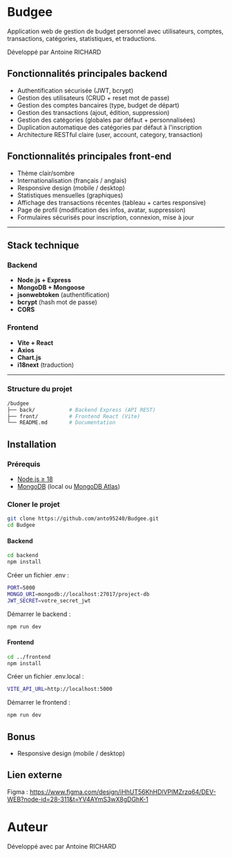 # Budgee

Application web de gestion de budget personnel avec utilisateurs, comptes, transactions, catégories, statistiques, et traductions.


Développé par Antoine RICHARD

## Fonctionnalités principales backend

- Authentification sécurisée (JWT, bcrypt)
- Gestion des utilisateurs (CRUD + reset mot de passe)
- Gestion des comptes bancaires (type, budget de départ)
- Gestion des transactions (ajout, édition, suppression)
- Gestion des catégories (globales par défaut + personnalisées)
- Duplication automatique des catégories par défaut à l'inscription
- Architecture RESTful claire (user, account, category, transaction)

## Fonctionnalités principales front-end

- Thème clair/sombre
- Internationalisation (français / anglais)
- Responsive design (mobile / desktop)
- Statistiques mensuelles (graphiques)
- Affichage des transactions récentes (tableau + cartes responsive)
- Page de profil (modification des infos, avatar, suppression)
- Formulaires sécurisés pour inscription, connexion, mise à jour

---

## Stack technique

### Backend

- **Node.js + Express**
- **MongoDB + Mongoose**
- **jsonwebtoken** (authentification)
- **bcrypt** (hash mot de passe)
- **CORS**

### Frontend

- **Vite + React**
- **Axios**
- **Chart.js**
- **i18next** (traduction)

---

### Structure du projet
```bash
/budgee
├── back/           # Backend Express (API REST)
├── front/          # Frontend React (Vite)
└── README.md       # Documentation
```

## Installation

### Prérequis

- [Node.js ≥ 18](https://nodejs.org/)
- [MongoDB](https://www.mongodb.com/try/download/community) (local ou [MongoDB Atlas](https://www.mongodb.com/cloud/atlas))

### Cloner le projet

```bash
git clone https://github.com/anto95240/Budgee.git
cd Budgee
```

#### Backend
```bash
cd backend
npm install
```

Créer un fichier .env :
```bash
PORT=5000
MONGO_URI=mongodb://localhost:27017/project-db
JWT_SECRET=votre_secret_jwt
```

Démarrer le backend :
```bash
npm run dev
```

#### Frontend
```bash
cd ../frontend
npm install
```

Créer un fichier .env.local :
```bash
VITE_API_URL=http://localhost:5000
```

Démarrer le frontend :
```bash
npm run dev
```

## Bonus

- Responsive design (mobile / desktop)

## Lien externe

Figma : https://www.figma.com/design/iHhUT56KhHDlVPIMZrzq64/DEV-WEB?node-id=28-311&t=YV4AYmS3wX8gDGhK-1

# Auteur
Développé avec par Antoine RICHARD